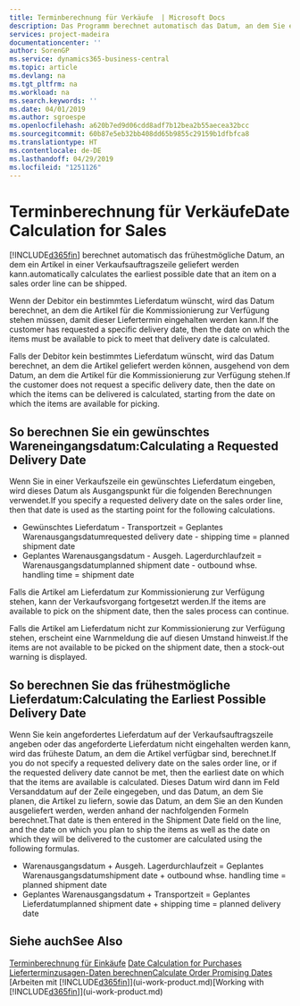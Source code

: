 ```yaml
---
title: Terminberechnung für Verkäufe  | Microsoft Docs
description: Das Programm berechnet automatisch das Datum, an dem Sie einen Artikel bestellen müssen, damit er zu einem bestimmten Datum im Lagerbestand vorhanden ist. Dies ist das Datum, an dem Sie erwarten können, dass Artikel, die an einem bestimmten Datum bestellt wurden, zur Kommissionierung verfügbar sind.
services: project-madeira
documentationcenter: ''
author: SorenGP
ms.service: dynamics365-business-central
ms.topic: article
ms.devlang: na
ms.tgt_pltfrm: na
ms.workload: na
ms.search.keywords: ''
ms.date: 04/01/2019
ms.author: sgroespe
ms.openlocfilehash: a620b7ed9d06cdd8adf7b12bea2b55aecea32bcc
ms.sourcegitcommit: 60b87e5eb32bb408dd65b9855c29159b1dfbfca8
ms.translationtype: HT
ms.contentlocale: de-DE
ms.lasthandoff: 04/29/2019
ms.locfileid: "1251126"
---
```

# <a name="date-calculation-for-sales"></a><span data-ttu-id="30dd7-104">Terminberechnung für Verkäufe</span><span class="sxs-lookup"><span data-stu-id="30dd7-104">Date Calculation for Sales</span></span>
[!INCLUDE[d365fin](includes/d365fin_md.md)] <span data-ttu-id="30dd7-105">berechnet automatisch das frühestmögliche Datum, an dem ein Artikel in einer Verkaufsauftragszeile geliefert werden kann.</span><span class="sxs-lookup"><span data-stu-id="30dd7-105">automatically calculates the earliest possible date that an item on a sales order line can be shipped.</span></span>

<span data-ttu-id="30dd7-106">Wenn der Debitor ein bestimmtes Lieferdatum wünscht, wird das Datum berechnet, an dem die Artikel für die Kommissionierung zur Verfügung stehen müssen, damit dieser Liefertermin eingehalten werden kann.</span><span class="sxs-lookup"><span data-stu-id="30dd7-106">If the customer has requested a specific delivery date, then the date on which the items must be available to pick to meet that delivery date is calculated.</span></span>

<span data-ttu-id="30dd7-107">Falls der Debitor kein bestimmtes Lieferdatum wünscht, wird das Datum berechnet, an dem die Artikel geliefert werden können, ausgehend von dem Datum, an dem die Artikel für die Kommissionierung zur Verfügung stehen.</span><span class="sxs-lookup"><span data-stu-id="30dd7-107">If the customer does not request a specific delivery date, then the date on which the items can be delivered is calculated, starting from the date on which the items are available for picking.</span></span>

## <a name="calculating-a-requested-delivery-date"></a><span data-ttu-id="30dd7-108">So berechnen Sie ein gewünschtes Wareneingangsdatum:</span><span class="sxs-lookup"><span data-stu-id="30dd7-108">Calculating a Requested Delivery Date</span></span>
<span data-ttu-id="30dd7-109">Wenn Sie in einer Verkaufszeile ein gewünschtes Lieferdatum eingeben, wird dieses Datum als Ausgangspunkt für die folgenden Berechnungen verwendet.</span><span class="sxs-lookup"><span data-stu-id="30dd7-109">If you specify a requested delivery date on the sales order line, then that date is used as the starting point for the following calculations.</span></span>

- <span data-ttu-id="30dd7-110">Gewünschtes Lieferdatum - Transportzeit = Geplantes Warenausgangsdatum</span><span class="sxs-lookup"><span data-stu-id="30dd7-110">requested delivery date - shipping time = planned shipment date</span></span>
- <span data-ttu-id="30dd7-111">Geplantes Warenausgangsdatum - Ausgeh. Lagerdurchlaufzeit = Warenausgangsdatum</span><span class="sxs-lookup"><span data-stu-id="30dd7-111">planned shipment date - outbound whse. handling time = shipment date</span></span>

<span data-ttu-id="30dd7-112">Falls die Artikel am Lieferdatum zur Kommissionierung zur Verfügung stehen, kann der Verkaufsvorgang fortgesetzt werden.</span><span class="sxs-lookup"><span data-stu-id="30dd7-112">If the items are available to pick on the shipment date, then the sales process can continue.</span></span>

<span data-ttu-id="30dd7-113">Falls die Artikel am Lieferdatum nicht zur Kommissionierung zur Verfügung stehen, erscheint eine Warnmeldung die auf diesen Umstand hinweist.</span><span class="sxs-lookup"><span data-stu-id="30dd7-113">If the items are not available to be picked on the shipment date, then a stock-out warning is displayed.</span></span>

## <a name="calculating-the-earliest-possible-delivery-date"></a><span data-ttu-id="30dd7-114">So berechnen Sie das frühestmögliche Lieferdatum:</span><span class="sxs-lookup"><span data-stu-id="30dd7-114">Calculating the Earliest Possible Delivery Date</span></span>
<span data-ttu-id="30dd7-115">Wenn Sie kein angefordertes Lieferdatum auf der Verkaufsauftragszeile angeben oder das angeforderte Lieferdatum nicht eingehalten werden kann, wird das früheste Datum, an dem die Artikel verfügbar sind, berechnet.</span><span class="sxs-lookup"><span data-stu-id="30dd7-115">If you do not specify a requested delivery date on the sales order line, or if the requested delivery date cannot be met, then the earliest date on which that the items are available is calculated.</span></span> <span data-ttu-id="30dd7-116">Dieses Datum wird dann im Feld Versanddatum auf der Zeile eingegeben, und das Datum, an dem Sie planen, die Artikel zu liefern, sowie das Datum, an dem Sie an den Kunden ausgeliefert werden, werden anhand der nachfolgenden Formeln berechnet.</span><span class="sxs-lookup"><span data-stu-id="30dd7-116">That date is then entered in the Shipment Date field on the line, and the date on which you plan to ship the items as well as the date on which they will be delivered to the customer are calculated using the following formulas.</span></span>

- <span data-ttu-id="30dd7-117">Warenausgangsdatum + Ausgeh. Lagerdurchlaufzeit = Geplantes Warenausgangsdatum</span><span class="sxs-lookup"><span data-stu-id="30dd7-117">shipment date + outbound whse. handling time = planned shipment date</span></span>
- <span data-ttu-id="30dd7-118">Geplantes Warenausgangsdatum + Transportzeit = Geplantes Lieferdatum</span><span class="sxs-lookup"><span data-stu-id="30dd7-118">planned shipment date + shipping time = planned delivery date</span></span>


## <a name="see-also"></a><span data-ttu-id="30dd7-119">Siehe auch</span><span class="sxs-lookup"><span data-stu-id="30dd7-119">See Also</span></span>  
 <span data-ttu-id="30dd7-120">[Terminberechnung für Einkäufe](purchasing-date-calculation-for-purchases.md) </span><span class="sxs-lookup"><span data-stu-id="30dd7-120">[Date Calculation for Purchases](purchasing-date-calculation-for-purchases.md) </span></span>  
 [<span data-ttu-id="30dd7-121">Lieferterminzusagen-Daten berechnen</span><span class="sxs-lookup"><span data-stu-id="30dd7-121">Calculate Order Promising Dates</span></span>](sales-how-to-calculate-order-promising-dates.md)  
 <span data-ttu-id="30dd7-122">[Arbeiten mit [!INCLUDE[d365fin](includes/d365fin_md.md)]](ui-work-product.md)</span><span class="sxs-lookup"><span data-stu-id="30dd7-122">[Working with [!INCLUDE[d365fin](includes/d365fin_md.md)]](ui-work-product.md)</span></span>
